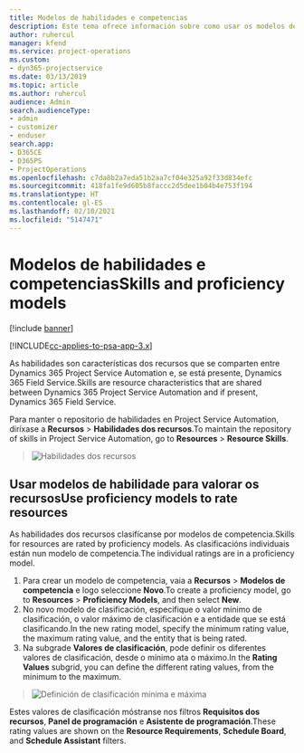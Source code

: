 ```yaml
---
title: Modelos de habilidades e competencias
description: Este tema ofrece información sobre como usar os modelos de habilidades e competencias.
author: ruhercul
manager: kfend
ms.service: project-operations
ms.custom:
- dyn365-projectservice
ms.date: 03/13/2019
ms.topic: article
ms.author: ruhercul
audience: Admin
search.audienceType:
- admin
- customizer
- enduser
search.app:
- D365CE
- D365PS
- ProjectOperations
ms.openlocfilehash: c7da8b2a7eda51b2aa7cf04e325a92f33d834efc
ms.sourcegitcommit: 418fa1fe9d605b8faccc2d5dee1b04b4e753f194
ms.translationtype: HT
ms.contentlocale: gl-ES
ms.lasthandoff: 02/10/2021
ms.locfileid: "5147471"
---
```

# <a name="skills-and-proficiency-models"></a><span data-ttu-id="30de5-103">Modelos de habilidades e competencias</span><span class="sxs-lookup"><span data-stu-id="30de5-103">Skills and proficiency models</span></span>

[!include [banner](../includes/psa-now-project-operations.md)]

[!INCLUDE[cc-applies-to-psa-app-3.x](../includes/cc-applies-to-psa-app-3x.md)]

<span data-ttu-id="30de5-104">As habilidades son características dos recursos que se comparten entre Dynamics 365 Project Service Automation e, se está presente, Dynamics 365 Field Service.</span><span class="sxs-lookup"><span data-stu-id="30de5-104">Skills are resource characteristics that are shared between Dynamics 365 Project Service Automation and if present, Dynamics 365 Field Service.</span></span> 

<span data-ttu-id="30de5-105">Para manter o repositorio de habilidades en Project Service Automation, diríxase a **Recursos** \> **Habilidades dos recursos**.</span><span class="sxs-lookup"><span data-stu-id="30de5-105">To maintain the repository of skills in Project Service Automation, go to **Resources** \> **Resource Skills**.</span></span> 

> ![Habilidades dos recursos](media/Resource-Management-image84.png)

## <a name="use-proficiency-models-to-rate-resources"></a><span data-ttu-id="30de5-107">Usar modelos de habilidade para valorar os recursos</span><span class="sxs-lookup"><span data-stu-id="30de5-107">Use proficiency models to rate resources</span></span>

<span data-ttu-id="30de5-108">As habilidades dos recursos clasifícanse por modelos de competencia.</span><span class="sxs-lookup"><span data-stu-id="30de5-108">Skills for resources are rated by proficiency models.</span></span> <span data-ttu-id="30de5-109">As clasificacións individuais están nun modelo de competencia.</span><span class="sxs-lookup"><span data-stu-id="30de5-109">The individual ratings are in a proficiency model.</span></span> 

1. <span data-ttu-id="30de5-110">Para crear un modelo de competencia, vaia a **Recursos** \> **Modelos de competencia** e logo seleccione **Novo**.</span><span class="sxs-lookup"><span data-stu-id="30de5-110">To create a proficiency model, go to **Resources** \> **Proficiency Models**, and then select **New**.</span></span>
2. <span data-ttu-id="30de5-111">No novo modelo de clasificación, especifique o valor mínimo de clasificación, o valor máximo de clasificación e a entidade que se está clasificando.</span><span class="sxs-lookup"><span data-stu-id="30de5-111">In the new rating model, specify the minimum rating value, the maximum rating value, and the entity that is being rated.</span></span>
3. <span data-ttu-id="30de5-112">Na subgrade **Valores de clasificación**, pode definir os diferentes valores de clasificación, desde o mínimo ata o máximo.</span><span class="sxs-lookup"><span data-stu-id="30de5-112">In the **Rating Values** subgrid, you can define the different rating values, from the minimum to the maximum.</span></span>

> ![Definición de clasificación mínima e máxima](media/Resource-Management-image85.png)

<span data-ttu-id="30de5-114">Estes valores de clasificación móstranse nos filtros **Requisitos dos recursos**, **Panel de programación** e **Asistente de programación**.</span><span class="sxs-lookup"><span data-stu-id="30de5-114">These rating values are shown on the **Resource Requirements**, **Schedule Board**, and **Schedule Assistant** filters.</span></span>
